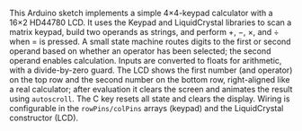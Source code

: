 This Arduino sketch implements a simple 4×4-keypad calculator with a 16×2 HD44780 LCD. It uses the Keypad and LiquidCrystal libraries to scan a matrix keypad, build two operands as strings, and perform +, −, ×, and ÷ when = is pressed. 
A small state machine routes digits to the first or second operand based on whether an operator has been selected; the second operand enables calculation. Inputs are converted to floats for arithmetic, with a divide-by-zero guard. 
The LCD shows the first number (and operator) on the top row and the second number on the bottom row, right-aligned like a real calculator; after evaluation it clears the screen and animates the result using `autoscroll`. 
The C key resets all state and clears the display. Wiring is configurable in the `rowPins/colPins` arrays (keypad) and the LiquidCrystal constructor (LCD).
